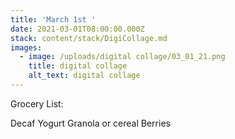```yaml
---
title: 'March 1st '
date: 2021-03-01T08:00:00.000Z
stack: content/stack/DigiCollage.md
images:
  - image: /uploads/digital collage/03_01_21.png
    title: digital collage
    alt_text: digital collage
---
```


Grocery List:

Decaf
Yogurt
Granola or cereal
Berries
